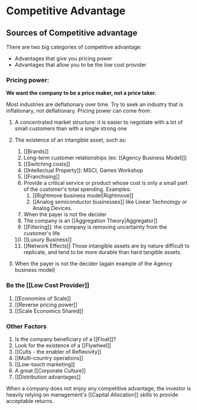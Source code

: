 # Competitive Advantage


## Sources of Competitive advantage

There are two big categories of competitive advantage:
- Advantages that give you pricing power
- Advantages that allow you to be the low cost provider

### Pricing power: 
**We want the company to be a price maker, not a price taker.**

Most industries are deflationary over time. Try to seek an industry that is inflationary, not deflationary. 
Pricing power can come from:
1. A concentrated market structure: it is easier to negotiate with a lot of small customers than with a single strong one
2. The existence of an intangible asset, such as:
	1. [[Brands]]
	2. Long-term customer relationships (ex: [[Agency Business Model]])
	3.  [[Switching costs]]
	4.  [[Intellectual Property]]: MSCI, Games Workshop
	5.  [[Franchising]]
	6.  Provide a critical service or product whose cost is only a small part of the customer's total spending. Examples:
		1. [[Rightmove business model|Rightmove]]
		2. [[Analog semiconductor businesses]] like Linear Technology or Analog Devices.
	7. When the payer is not the decider
	8. The company is an [[Aggregation Theory|Aggregator]]
	9. [[Filtering]]: the company is removing uncertainty from the customer's life
	10. [[Luxury Business]]
	11. [[Network Effects]]
		Those intangible assets are by nature difficult to replicate, and tend to be more durable than hard tangible assets.
		
3. When the payer is not the decider (again example of the Agency business model)


### Be the [[Low Cost Provider]]
1. [[Economies of Scale]]
2. [[Reverse pricing power]]
3. [[Scale Economics Shared]]



### Other Factors
1.  Is the company beneficiary of a [[Float]]?
2.  Look for the existence of a [[Flywheel]]
3.  [[Cults - the enabler of Reflexivity]]
4.  [[Multi-country operations]]
5.   [[Low-touch marketing]]
6.  A great [[Corporate Culture]]
7.  [[Distribution advantages]]


When a company does not enjoy any competitive advantage, the investor is heavily relying on management's [[Capital Allocation]] skills to provide acceptable returns.
		


